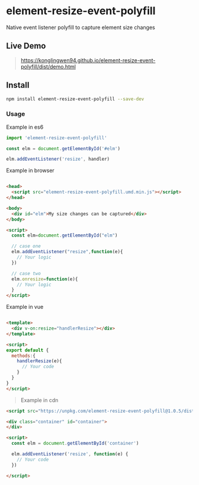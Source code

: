 # element-resize-event-polyfill

Native event listener polyfill to capture element size changes

## Live Demo 
>https://konglingwen94.github.io/element-resize-event-polyfill/dist/demo.html

## Install

```bash
npm install element-resize-event-polyfill --save-dev
```

### Usage

Example in es6

```javascript
import 'element-resize-event-polyfill'

const elm = document.getElementById('#elm')

elm.addEventListener('resize', handler)
```

Example in browser

```HTML

<head>
  <script src="element-resize-event-polyfill.umd.min.js"></script>
</head>

<body>
  <div id="elm">My size changes can be captured</div>
</body>

<script>
  const elm=document.getElementById("elm")

  // case one
  elm.addEventListener("resize",function(e){
    // Your logic
  })

  // case two
  elm.onresize=function(e){
    // Your logic
  }
</script>


```

Example in vue

```HTML

<template>
  <div v-on:resize="handlerResize"></div>
</template>

<script>
export default {
  methods:{
    handlerResize(e){
      // Your code
    }
  }
}
</script>
```

> Example in cdn

```HTML
<script src="https://unpkg.com/element-resize-event-polyfill@1.0.5/dist/element-resize-event-polyfill.umd.min.js"></script>

<div class="container" id="container">
</div>

<script>
  const elm = document.getElementById('container')

  elm.addEventListener('resize', function(e) {
    // Your code
  })

</script>

